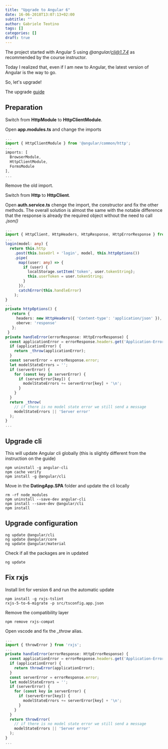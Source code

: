 ```yaml
---
title: "Upgrade to Angular 6"
date: 16-06-2018T13:07:13+02:00
subtitle: ""
author: Gabriele Teotino
tags: []
categories: []
draft: true
---
```


The project started with Angular 5 using *@angular/cli@1.7.4* as recommended by the course instructor.

Today I realized that, even if I am new to Angular, the latest version of Angular is the way to go.

So, let's upgrade!

<!--more-->

The upgrade [guide](https://update.angular.io/)

## Preparation

Switch from **HttpModule** to **HttpClientModule**.

Open **app.modules.ts** and change the imports

```typescript
...
import { HttpClientModule } from '@angular/common/http';
...
imports: [
  BrowserModule,
  HttpClientModule,
  FormsModule
],
...
```

Remove the old import.

Switch from **Http** to **HttpClient**.

Open **auth.service.ts** chenge the import, the constructor and fix the other methods. The overall solution is almost the same with the notable difference that the response is already the required object without the need to call *.json()*

```typescript
...
import { HttpClient, HttpHeaders, HttpResponse, HttpErrorResponse } from '@angular/common/http';
...
login(model: any) {
  return this.http
    .post(this.baseUrl + 'login', model, this.httpOptions())
    .pipe(
      map((user: any) => {
        if (user) {
          localStorage.setItem('token', user.tokenString);
          this.userToken = user.tokenString;
        }
      }),
      catchError(this.handleError)
    );
}
...
private httpOptions() {
   return {
     headers: new HttpHeaders({ 'Content-type': 'application/json' }),
     oberve: 'response'
   };
 }
private handleError(errorResponse: HttpErrorResponse) {
  const applicationError = errorResponse.headers.get('Application-Error');
  if (applicationError) {
    return _throw(applicationError);
  }
  const serverError = errorResponse.error;
  let modelStateErrors = '';
  if (serverError) {
    for (const key in serverError) {
      if (serverError[key]) {
        modelStateErrors += serverError[key] + '\n';
      }
    }
  }
  return _throw(
    // if there is no model state error we still send a message
    modelStateErrors || 'Server error'
  );
}
...
```

## Upgrade cli

This will update Angular cli globally (this is slightly different from the instruction on the guide)

```shell
npm uninstall -g angular-cli
npm cache verify
npm install -g @angular/cli
```

Move in the **DatingApp.SPA** folder and update the cli locally

```shell
rm -rf node_modules
npm uninstall --save-dev angular-cli
npm install --save-dev @angular/cli
npm install
```

## Upgrade configuration

```shell
ng update @angular/cli
ng update @angular/core
ng update @angular/material
```

Check if all the packages are in updated

```shell
ng update
```

## Fix rxjs

Install lint for version 6 and run the automatic update

```shell
npm install -g rxjs-tslint
rxjs-5-to-6-migrate -p src/tsconfig.app.json
```

Remove the compatibility layer

```shell
npm remove rxjs-compat
```

Open vscode and fix the *_throw* alias.

```typescript
...
import { throwError } from 'rxjs';
...
private handleError(errorResponse: HttpErrorResponse) {
  const applicationError = errorResponse.headers.get('Application-Error');
  if (applicationError) {
    return throwError(applicationError);
  }
  const serverError = errorResponse.error;
  let modelStateErrors = '';
  if (serverError) {
    for (const key in serverError) {
      if (serverError[key]) {
        modelStateErrors += serverError[key] + '\n';
      }
    }
  }
  return throwError(
    // if there is no model state error we still send a message
    modelStateErrors || 'Server error'
  );
}
...
```
